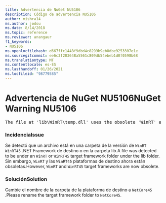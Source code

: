 ```yaml
---
title: Advertencia de NuGet NU5106
description: Código de advertencia NU5106
author: mishra14
ms.author: jodou
ms.date: 8/14/2018
ms.topic: reference
ms.reviewer: anangaur
f1_keywords:
- NU5106
ms.openlocfilehash: d667ffc1448f9dbd4c8299b9eb8dbe9253307e1e
ms.sourcegitcommit: ee6c3f203648a5561c809db54ebeb1d0f0598b68
ms.translationtype: MT
ms.contentlocale: es-ES
ms.lasthandoff: 01/26/2021
ms.locfileid: "98779585"
---
```

# <a name="nuget-warning-nu5106"></a><span data-ttu-id="1d598-103">Advertencia de NuGet NU5106</span><span class="sxs-lookup"><span data-stu-id="1d598-103">NuGet Warning NU5106</span></span>
<pre>The file at 'lib\WinRT\temp.dll' uses the obsolete 'WinRT' as the framework folder. Replace 'WinRT' or 'WinRT45' with 'NetCore45'.</pre>

### <a name="issue"></a><span data-ttu-id="1d598-104">Incidencia</span><span class="sxs-lookup"><span data-stu-id="1d598-104">Issue</span></span>

<span data-ttu-id="1d598-105">Se detectó que un archivo está en una carpeta de la versión de `WinRT` `WinRT45` .NET Framework de destino o en la carpeta lib.</span><span class="sxs-lookup"><span data-stu-id="1d598-105">A file was detected to be under an `WinRT` or `WinRT45` target framework folder under the lib folder.</span></span> <span data-ttu-id="1d598-106">Sin embargo, `WinRT` y las `WinRT45` plataformas de destino ahora están obsoletas.</span><span class="sxs-lookup"><span data-stu-id="1d598-106">However, `WinRT` and `WinRT45` target frameworks are now obsolete.</span></span>


### <a name="solution"></a><span data-ttu-id="1d598-107">Solución</span><span class="sxs-lookup"><span data-stu-id="1d598-107">Solution</span></span>

<span data-ttu-id="1d598-108">Cambie el nombre de la carpeta de la plataforma de destino a `NetCore45` .</span><span class="sxs-lookup"><span data-stu-id="1d598-108">Please rename the target framework folder to `NetCore45`.</span></span>

